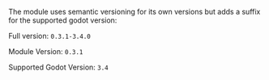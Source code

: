 The module uses semantic versioning for its own versions but adds a suffix for the supported godot version:

Full version: `0.3.1-3.4.0`

Module Version: `0.3.1`

Supported Godot Version: `3.4`
